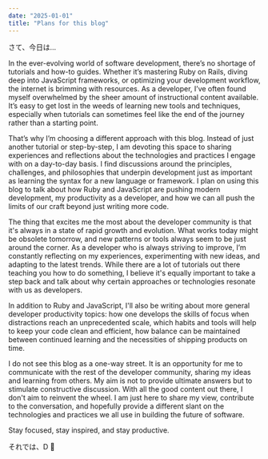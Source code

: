 ```yaml
---
date: "2025-01-01"
title: "Plans for this blog"
---
```


さて、今日は...

In the ever-evolving world of software development, there’s no shortage of tutorials and how-to guides. Whether it’s mastering Ruby on Rails, diving deep into JavaScript frameworks, or optimizing your development workflow, the internet is brimming with resources. As a developer, I’ve often found myself overwhelmed by the sheer amount of instructional content available. It’s easy to get lost in the weeds of learning new tools and techniques, especially when tutorials can sometimes feel like the end of the journey rather than a starting point.

That’s why I’m choosing a different approach with this blog. Instead of just another tutorial or step-by-step, I am devoting this space to sharing experiences and reflections about the technologies and practices I engage with on a day-to-day basis. I find discussions around the principles, challenges, and philosophies that underpin development just as important as learning the syntax for a new language or framework. I plan on using this blog to talk about how Ruby and JavaScript are pushing modern development, my productivity as a developer, and how we can all push the limits of our craft beyond just writing more code.

The thing that excites me the most about the developer community is that it's always in a state of rapid growth and evolution. What works today might be obsolete tomorrow, and new patterns or tools always seem to be just around the corner. As a developer who is always striving to improve, I’m constantly reflecting on my experiences, experimenting with new ideas, and adapting to the latest trends. While there are a lot of tutorials out there teaching you how to do something, I believe it's equally important to take a step back and talk about why certain approaches or technologies resonate with us as developers.

In addition to Ruby and JavaScript, I'll also be writing about more general developer productivity topics: how one develops the skills of focus when distractions reach an unprecedented scale, which habits and tools will help to keep your code clean and efficient, how balance can be maintained between continued learning and the necessities of shipping products on time.

I do not see this blog as a one-way street. It is an opportunity for me to communicate with the rest of the developer community, sharing my ideas and learning from others. My aim is not to provide ultimate answers but to stimulate constructive discussion. With all the good content out there, I don't aim to reinvent the wheel. I am just here to share my view, contribute to the conversation, and hopefully provide a different slant on the technologies and practices we all use in building the future of software.

Stay focused, stay inspired, and stay productive.

それでは、D 🍶
